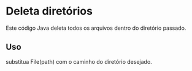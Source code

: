 # Deleta diretórios

Este código Java deleta todos os arquivos dentro do diretório passado.

## Uso


substitua File(path) com o caminho do diretório desejado.

